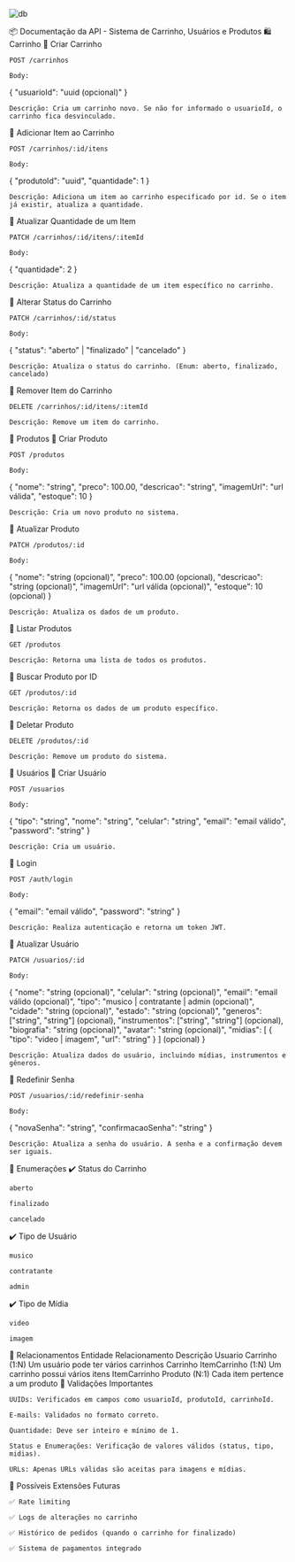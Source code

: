 
![db](https://github.com/user-attachments/assets/261291b5-47d3-478d-9f05-af18f8754cc3)

📦 Documentação da API - Sistema de Carrinho, Usuários e Produtos
🛍️ Carrinho
🔸 Criar Carrinho

    POST /carrinhos

    Body:

{
  "usuarioId": "uuid (opcional)"
}

    Descrição: Cria um carrinho novo. Se não for informado o usuarioId, o carrinho fica desvinculado.

🔸 Adicionar Item ao Carrinho

    POST /carrinhos/:id/itens

    Body:

{
  "produtoId": "uuid",
  "quantidade": 1
}

    Descrição: Adiciona um item ao carrinho especificado por id. Se o item já existir, atualiza a quantidade.

🔸 Atualizar Quantidade de um Item

    PATCH /carrinhos/:id/itens/:itemId

    Body:

{
  "quantidade": 2
}

    Descrição: Atualiza a quantidade de um item específico no carrinho.

🔸 Alterar Status do Carrinho

    PATCH /carrinhos/:id/status

    Body:

{
  "status": "aberto" | "finalizado" | "cancelado"
}

    Descrição: Atualiza o status do carrinho. (Enum: aberto, finalizado, cancelado)

🔸 Remover Item do Carrinho

    DELETE /carrinhos/:id/itens/:itemId

    Descrição: Remove um item do carrinho.

🛒 Produtos
🔸 Criar Produto

    POST /produtos

    Body:

{
  "nome": "string",
  "preco": 100.00,
  "descricao": "string",
  "imagemUrl": "url válida",
  "estoque": 10
}

    Descrição: Cria um novo produto no sistema.

🔸 Atualizar Produto

    PATCH /produtos/:id

    Body:

{
  "nome": "string (opcional)",
  "preco": 100.00 (opcional),
  "descricao": "string (opcional)",
  "imagemUrl": "url válida (opcional)",
  "estoque": 10 (opcional)
}

    Descrição: Atualiza os dados de um produto.

🔸 Listar Produtos

    GET /produtos

    Descrição: Retorna uma lista de todos os produtos.

🔸 Buscar Produto por ID

    GET /produtos/:id

    Descrição: Retorna os dados de um produto específico.

🔸 Deletar Produto

    DELETE /produtos/:id

    Descrição: Remove um produto do sistema.

👤 Usuários
🔸 Criar Usuário

    POST /usuarios

    Body:

{
  "tipo": "string",
  "nome": "string",
  "celular": "string",
  "email": "email válido",
  "password": "string"
}

    Descrição: Cria um usuário.

🔸 Login

    POST /auth/login

    Body:

{
  "email": "email válido",
  "password": "string"
}

    Descrição: Realiza autenticação e retorna um token JWT.

🔸 Atualizar Usuário

    PATCH /usuarios/:id

    Body:

{
  "nome": "string (opcional)",
  "celular": "string (opcional)",
  "email": "email válido (opcional)",
  "tipo": "musico | contratante | admin (opcional)",
  "cidade": "string (opcional)",
  "estado": "string (opcional)",
  "generos": ["string", "string"] (opcional),
  "instrumentos": ["string", "string"] (opcional),
  "biografia": "string (opcional)",
  "avatar": "string (opcional)",
  "midias": [
    {
      "tipo": "video | imagem",
      "url": "string"
    }
  ] (opcional)
}

    Descrição: Atualiza dados do usuário, incluindo mídias, instrumentos e gêneros.

🔸 Redefinir Senha

    POST /usuarios/:id/redefinir-senha

    Body:

{
  "novaSenha": "string",
  "confirmacaoSenha": "string"
}

    Descrição: Atualiza a senha do usuário. A senha e a confirmação devem ser iguais.

🔐 Enumerações
✔️ Status do Carrinho

    aberto

    finalizado

    cancelado

✔️ Tipo de Usuário

    musico

    contratante

    admin

✔️ Tipo de Mídia

    video

    imagem

🔗 Relacionamentos
Entidade	Relacionamento	Descrição
Usuario	Carrinho (1:N)	Um usuário pode ter vários carrinhos
Carrinho	ItemCarrinho (1:N)	Um carrinho possui vários itens
ItemCarrinho	Produto (N:1)	Cada item pertence a um produto
📑 Validações Importantes

    UUIDs: Verificados em campos como usuarioId, produtoId, carrinhoId.

    E-mails: Validados no formato correto.

    Quantidade: Deve ser inteiro e mínimo de 1.

    Status e Enumerações: Verificação de valores válidos (status, tipo, midias).

    URLs: Apenas URLs válidas são aceitas para imagens e mídias.

🚀 Possíveis Extensões Futuras

    ✅ Rate limiting

    ✅ Logs de alterações no carrinho

    ✅ Histórico de pedidos (quando o carrinho for finalizado)

    ✅ Sistema de pagamentos integrado
